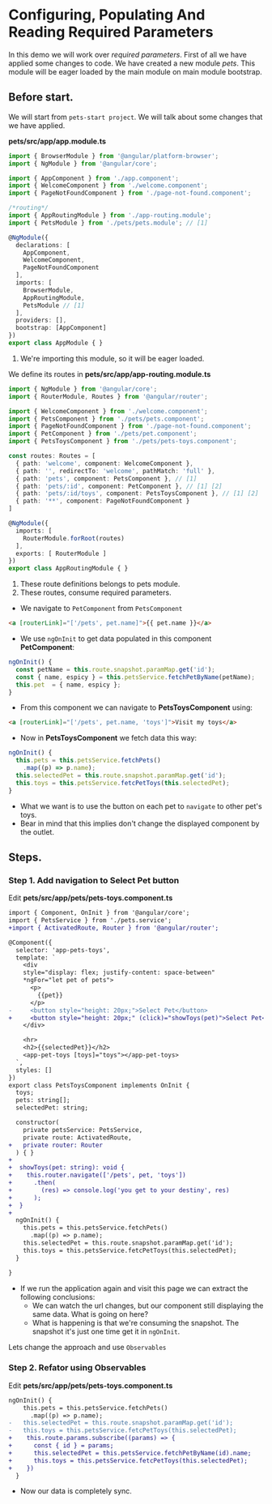 # Configuring, Populating And Reading Required Parameters

In this demo we will work over _required parameters_. First of all we have applied some changes to code. We have created a new module _pets_. This module will be eager loaded by the main module on main module bootstrap.

## Before start.

We will start from `pets-start project`. We will talk about some changes that we have applied.

__pets/src/app/app.module.ts__
```ts
import { BrowserModule } from '@angular/platform-browser';
import { NgModule } from '@angular/core';

import { AppComponent } from './app.component';
import { WelcomeComponent } from './welcome.component';
import { PageNotFoundComponent } from './page-not-found.component';

/*routing*/
import { AppRoutingModule } from './app-routing.module';
import { PetsModule } from './pets/pets.module'; // [1]

@NgModule({
  declarations: [
    AppComponent,
    WelcomeComponent,
    PageNotFoundComponent
  ],
  imports: [
    BrowserModule,
    AppRoutingModule,
    PetsModule // [1]
  ],
  providers: [],
  bootstrap: [AppComponent]
})
export class AppModule { }

```

1. We're importing this module, so it will be eager loaded.

We define its routes in __pets/src/app/app-routing.module.ts__

```ts
import { NgModule } from '@angular/core';
import { RouterModule, Routes } from '@angular/router';

import { WelcomeComponent } from './welcome.component';
import { PetsComponent } from './pets/pets.component';
import { PageNotFoundComponent } from './page-not-found.component';
import { PetComponent } from './pets/pet.component';
import { PetsToysComponent } from './pets/pets-toys.component';

const routes: Routes = [
  { path: 'welcome', component: WelcomeComponent },
  { path: '', redirectTo: 'welcome', pathMatch: 'full' },
  { path: 'pets', component: PetsComponent }, // [1]
  { path: 'pets/:id', component: PetComponent }, // [1] [2]
  { path: 'pets/:id/toys', component: PetsToysComponent }, // [1] [2]
  { path: '**', component: PageNotFoundComponent }
]

@NgModule({
  imports: [
    RouterModule.forRoot(routes)
  ],
  exports: [ RouterModule ]
})
export class AppRoutingModule { }

```

1. These route definitions belongs to pets module. 
2. These routes, consume required parameters.

* We navigate to `PetComponent` from `PetsComponent`

```html
<a [routerLink]="['/pets', pet.name]">{{ pet.name }}</a>
```

* We use `ngOnInit` to get data populated in this component __PetComponent__:

```typescript
ngOnInit() {
  const petName = this.route.snapshot.paramMap.get('id');
  const { name, espicy } = this.petsService.fetchPetByName(petName);
  this.pet  = { name, espicy };
}
```

* From this component we can navigate to __PetsToysComponent__ using:

```html
<a [routerLink]="['/pets', pet.name, 'toys']">Visit my toys</a>
```

* Now in __PetsToysComponent__ we fetch data this way: 

```typescript
ngOnInit() {
  this.pets = this.petsService.fetchPets()
    .map((p) => p.name);
  this.selectedPet = this.route.snapshot.paramMap.get('id');
  this.toys = this.petsService.fetcPetToys(this.selectedPet);
}
```
* What we want is to use the button on each pet to `navigate` to other pet's toys.
* Bear in mind that this implies don't change the displayed component by the outlet. 

## Steps.

### Step 1. Add navigation to Select Pet button

Edit __pets/src/app/pets/pets-toys.component.ts__

```diff pets-toys.component.ts
import { Component, OnInit } from '@angular/core';
import { PetsService } from './pets.service';
+import { ActivatedRoute, Router } from '@angular/router';

@Component({
  selector: 'app-pets-toys',
  template: `
    <div
    style="display: flex; justify-content: space-between"
    *ngFor="let pet of pets">
      <p>
        {{pet}}
      </p>
-     <button style="height: 20px;">Select Pet</button>
+     <button style="height: 20px;" (click)="showToys(pet)">Select Pet</button>
    </div>

    <hr>
    <h2>{{selectedPet}}</h2>
    <app-pet-toys [toys]="toys"></app-pet-toys>
  `,
  styles: []
})
export class PetsToysComponent implements OnInit {
  toys;
  pets: string[];
  selectedPet: string;

  constructor(
    private petsService: PetsService,
    private route: ActivatedRoute,
+   private router: Router
  ) { }
+
+  showToys(pet: string): void {
+    this.router.navigate(['/pets', pet, 'toys'])
+      .then(
+        (res) => console.log('you get to your destiny', res)
+      );
+  }
+
  ngOnInit() {
    this.pets = this.petsService.fetchPets()
      .map((p) => p.name);
    this.selectedPet = this.route.snapshot.paramMap.get('id');
    this.toys = this.petsService.fetcPetToys(this.selectedPet);
  }

}

```
* If we run the application again and visit this page we can extract the following conclusions:
  - We can watch the url changes, but our component still displaying the same data. What is going on here?
  - What is happening is that we're consuming the snapshot. The snapshot it's just one time get it in `ngOnInit`.

Lets change the approach and use `Observables`

### Step 2. Refator using Observables

Edit __pets/src/app/pets/pets-toys.component.ts__

```diff pets-toys.component.ts
ngOnInit() {
    this.pets = this.petsService.fetchPets()
      .map((p) => p.name);
-   this.selectedPet = this.route.snapshot.paramMap.get('id');
-   this.toys = this.petsService.fetcPetToys(this.selectedPet);
+    this.route.params.subscribe((params) => {
+      const { id } = params;
+      this.selectedPet = this.petsService.fetchPetByName(id).name;
+      this.toys = this.petsService.fetcPetToys(this.selectedPet);
+    })
  }
```
* Now our data is completely sync.
